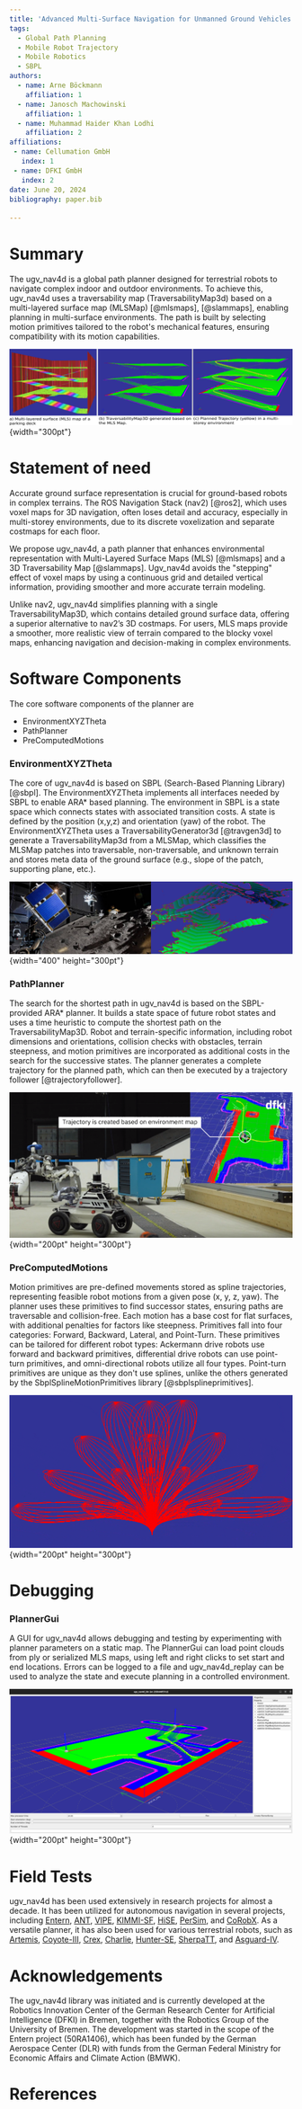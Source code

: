 ```yaml
---
title: 'Advanced Multi-Surface Navigation for Unmanned Ground Vehicles (UGVs) Using 4D Path Planning Techniques (ugv_nav4d)'
tags:
  - Global Path Planning
  - Mobile Robot Trajectory
  - Mobile Robotics
  - SBPL
authors:
  - name: Arne Böckmann
    affiliation: 1
  - name: Janosch Machowinski
    affiliation: 1
  - name: Muhammad Haider Khan Lodhi
    affiliation: 2
affiliations:
 - name: Cellumation GmbH
   index: 1
 - name: DFKI GmbH
   index: 2
date: June 20, 2024
bibliography: paper.bib

---
```


# Summary

The ugv_nav4d is a global path planner designed for terrestrial robots to navigate complex indoor and outdoor environments. To achieve this, ugv_nav4d uses a traversability map (TraversabilityMap3d) based on a multi-layered surface map (MLSMap) [@mlsmaps], [@slammaps], enabling planning in multi-surface environments. The path is built by selecting motion primitives tailored to the robot's mechanical features, ensuring compatibility with its motion capabilities.

![Planned trajectory in a multi-storey environment.](figures/parking_deck.png){width="300pt"}

# Statement of need
Accurate ground surface representation is crucial for ground-based robots in complex terrains. The ROS Navigation Stack (nav2) [@ros2], which uses voxel maps for 3D navigation, often loses detail and accuracy, especially in multi-storey environments, due to its discrete voxelization and separate costmaps for each floor.

We propose ugv_nav4d, a path planner that enhances environmental representation with Multi-Layered Surface Maps (MLS) [@mlsmaps] and a 3D Traversability Map [@slammaps]. Ugv_nav4d avoids the "stepping" effect of voxel maps by using a continuous grid and detailed vertical information, providing smoother and more accurate terrain modeling.

Unlike nav2, ugv_nav4d simplifies planning with a single TraversabilityMap3D, which contains detailed ground surface data, offering a superior alternative to nav2’s 3D costmaps. For users, MLS maps provide a smoother, more realistic view of terrain compared to the blocky voxel maps, enhancing navigation and decision-making in complex environments.
 
# Software Components 
The core software components of the planner are 

- EnvironmentXYZTheta
- PathPlanner
- PreComputedMotions

### EnvironmentXYZTheta 
The core of ugv_nav4d is based on SBPL (Search-Based Planning Library) [@sbpl]. The EnvironmentXYZTheta implements all interfaces needed by SBPL to enable ARA* based planning. The environment in SBPL is a state space which connects states with associated transition costs. A state is defined by the position (x,y,z) and orientation (yaw) of the robot. The EnvironmentXYZTheta uses a TraversabilityGenerator3d [@travgen3d] to generate a TraversabilityMap3d from a MLSMap, which classifies the MLSMap patches into traversable, non-traversable, and unknown terrain and stores meta data of the ground surface (e.g., slope of the patch, supporting plane, etc.). 

![The Moon Crater and its TraversabilityMap3d in the Space Hall at the RIC, DFKI [@roboticsElab]\label{fig:crater}.](figures/trav_map_and_space_hall.png){width="400" height="300pt"}

### PathPlanner
The search for the shortest path in ugv_nav4d is based on the SBPL-provided ARA* planner. It builds a state space of future robot states and uses a time heuristic to compute the shortest path on the TraversabilityMap3D. Robot and terrain-specific information, including robot dimensions and orientations, collision checks with obstacles, terrain steepness, and motion primitives are incorporated as additional costs in the search for the successive states. The planner generates a complete trajectory for the planned path, which can then be executed by a trajectory follower [@trajectoryfollower].

![The planned trajectory (yellow) using the robot [Hunter-SE](https://robotik.dfki-bremen.de/de/forschung/robotersysteme/hunterse) in the final demostration of the project [KIMMI-SF](https://robotik.dfki-bremen.de/de/forschung/projekte/kimmi-sf).](figures/motion_planning_hunter.png){width="200pt" height="300pt"}

### PreComputedMotions  
Motion primitives are pre-defined movements stored as spline trajectories, representing feasible robot motions from a given pose (x, y, z, yaw). The planner uses these primitives to find successor states, ensuring paths are traversable and collision-free. Each motion has a base cost for flat surfaces, with additional penalties for factors like steepness. Primitives fall into four categories: Forward, Backward, Lateral, and Point-Turn. These primitives can be tailored for different robot types: Ackermann drive robots use forward and backward primitives, differential drive robots can use point-turn primitives, and omni-directional robots utilize all four types. Point-turn primitives are unique as they don't use splines, unlike the others generated by the SbplSplineMotionPrimitives library [@sbplsplineprimitives].

![A pool of forward motion primitives by the PreComputedMotions module.](figures/motion_primitives.png){width="200pt" height="300pt"}

# Debugging

### PlannerGui
A GUI for ugv_nav4d allows debugging and testing by experimenting with planner parameters on a static map. The PlannerGui can load point clouds from ply or serialized MLS maps, using left and right clicks to set start and end locations. Errors can be logged to a file and ugv_nav4d_replay can be used to analyze the state and execute planning in a controlled environment.

![GUI for debugging and testing of ugv_nav4d.](figures/debug_gui.png){width="200pt" height="300pt"}

# Field Tests
ugv_nav4d has been used extensively in research projects for almost a decade. It has been utilized for autonomous navigation in several projects, including [Entern](https://robotik.dfki-bremen.de/de/forschung/projekte/entern), [ANT](https://robotik.dfki-bremen.de/de/forschung/projekte/ant), [VIPE](https://robotik.dfki-bremen.de/de/forschung/projekte/vipe), [KIMMI-SF](https://robotik.dfki-bremen.de/de/forschung/projekte/kimmi-sf), [HiSE](https://robotik.dfki-bremen.de/de/forschung/projekte/hise), [PerSim](https://robotik.dfki-bremen.de/de/forschung/projekte/persim), and [CoRobX](https://robotik.dfki-bremen.de/de/forschung/projekte/corob-x). As a versatile planner, it has also been used for various terrestrial robots, such as [Artemis](https://robotik.dfki-bremen.de/de/forschung/robotersysteme/artemis), [Coyote-III](https://robotik.dfki-bremen.de/de/forschung/robotersysteme/coyote-iii), [Crex](https://robotik.dfki-bremen.de/de/forschung/robotersysteme/crex), [Charlie](https://robotik.dfki-bremen.de/de/forschung/robotersysteme/charlie), [Hunter-SE](https://robotik.dfki-bremen.de/de/forschung/robotersysteme/hunterse), [SherpaTT](https://robotik.dfki-bremen.de/de/forschung/robotersysteme/sherpatt), and [Asguard-IV](https://robotik.dfki-bremen.de/de/forschung/robotersysteme/asguard-iv).

# Acknowledgements 
The ugv_nav4d library was initiated and is currently developed at the Robotics Innovation Center of the German Research Center for Artificial Intelligence (DFKI) in Bremen, together with the Robotics Group of the University of Bremen. The development was started in the scope of the Entern project (50RA1406), which has been funded by the German Aerospace Center (DLR) with funds from the German Federal Ministry for Economic Affairs and Climate Action (BMWK). 

# References